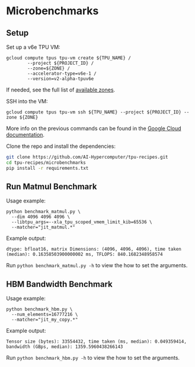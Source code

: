 # Microbenchmarks

## Setup

Set up a v6e TPU VM:
```
gcloud compute tpus tpu-vm create ${TPU_NAME} /
        --project ${PROJECT_ID} /
        --zone=${ZONE} /
        --accelerator-type=v6e-1 /
        --version=v2-alpha-tpuv6e
```
If needed, see the full list of [available zones](https://cloud.google.com/tpu/docs/regions-zones).

SSH into the VM:
```
gcloud compute tpus tpu-vm ssh ${TPU_NAME} --project ${PROJECT_ID} --zone ${ZONE}
```

More info on the previous commands can be found in the [Google Cloud documentation](https://cloud.google.com/tpu/docs/managing-tpus-tpu-vm).

Clone the repo and install the dependencies:
```bash
git clone https://github.com/AI-Hypercomputer/tpu-recipes.git
cd tpu-recipes/microbenchmarks
pip install -r requirements.txt
```

## Run Matmul Benchmark

Usage example:
```
python benchmark_matmul.py \
  --dim 4096 4096 4096 \
  --libtpu_args=--xla_tpu_scoped_vmem_limit_kib=65536 \
  --matcher="jit_matmul.*"
```

Example output:
```
dtype: bfloat16, matrix Dimensions: (4096, 4096, 4096), time taken (median): 0.16358503900000002 ms, TFLOPS: 840.1682348958574
```

Run `python benchmark_matmul.py -h` to view the how to set the arguments.


## HBM Bandwidth Benchmark

Usage example:
```
python benchmark_hbm.py \
  --num_elements=16777216 \
  --matcher="jit_my_copy.*"
```

Example output:
```
Tensor size (bytes): 33554432, time taken (ms, median): 0.049359414, bandwidth (GBps, median): 1359.5960438266143
```

Run `python benchmark_hbm.py -h` to view the how to set the arguments.
